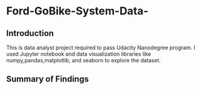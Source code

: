 # Ford-GoBike-System-Data-
## Introduction
This is data analyst project required  to pass Udacity Nanodegree program. I used Jupyter notebook and data visualization libraries like numpy,pandas,matplotlib, and seaborn to explore the dataset. 

## Summary of Findings
